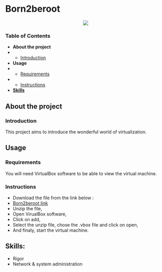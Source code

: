 # Born2beroot

<p align="center">
   <img src="https://github.com/Neress-dono/pictures/blob/6b22e5e9aad63768f77708aaf562203ea62e2778/commun-core_42/born2beroot/Screen%20Shot%202022-03-07%20at%2011.42.07%20AM.png">   
</p>

### Table of Contents
* **About the project**
* * [Introduction](#introduction)
* **Usage**
* * [Requirements](#requirements)
* * [Instructions](#instructions)
* [**Skills**](#skills)

## About the project

### Introduction

This project aims to introduce the wonderful world of virtualization.

## Usage

### Requirements

You will need VirtualBox software to be able to view the virtual machine.

### Instructions

- Download the file from the link below : <br/>
- <a href="https://drive.google.com/drive/folders/1QAEtwN65lQlNoX5l71wLPojXbQzjUMmO?usp=sharing">Born2beroot link</a>
- Unzip the file,
- Open VirualBox software,
- Click on add,
- Select the unzip file, chose the .vbox file and click on open,
- And finaly, start the virtual machine.

## Skills:

- Rigor
- Network & system administration
